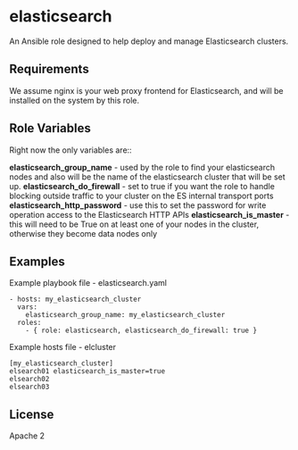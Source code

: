 elasticsearch
=============

An Ansible role designed to help deploy and manage Elasticsearch clusters.

Requirements
------------

We assume nginx is your web proxy frontend for Elasticsearch, and will be installed on the system by this role.

Role Variables
--------------

Right now the only variables are::

  __elasticsearch_group_name__  - used by the role to find your elasticsearch nodes and also will be the name of the elasticsearch cluster that will be set up.
  __elasticsearch_do_firewall__ - set to true if you want the role to handle blocking outside traffic to your cluster on the ES internal transport ports
  __elasticsearch_http_password__ - use this to set the password for write operation access to the Elasticsearch HTTP APIs
  __elasticsearch_is_master__ - this will need to be True on at least one of your nodes in the cluster, otherwise they become data nodes only


Examples
--------

Example playbook file - elasticsearch.yaml

    - hosts: my_elasticsearch_cluster
      vars:
        elasticsearch_group_name: my_elasticsearch_cluster
      roles:
        - { role: elasticsearch, elasticsearch_do_firewall: true }

Example hosts file - elcluster

    [my_elasticsearch_cluster]
    elsearch01 elasticsearch_is_master=true
    elsearch02
    elsearch03


License
-------

Apache 2

